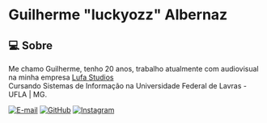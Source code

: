 # Guilherme "luckyozz" Albernaz

## 💻 Sobre

Me chamo Guilherme, tenho 20 anos, trabalho atualmente com audiovisual na minha empresa [Lufa Studios](https://lufastudios.com)
<br>Cursando Sistemas de Informação na Universidade Federal de Lavras - UFLA | MG.

[![E-mail](https://img.shields.io/badge/-Email-000?style=for-the-badge&logo=microsoft-outlook&logoColor=007BFF)](mailto:luuckyozz@lufastudios.com)
[![GitHub](https://img.shields.io/badge/GitHub-100000?style=for-the-badge&logo=github&logoColor=white)](https://github.com/luuckyozz)
[![Instagram](https://img.shields.io/badge/-Instagram-%23E4405F?style=for-the-badge&logo=instagram&logoColor=white)](https://www.instagram.com/g.albernaz_/)